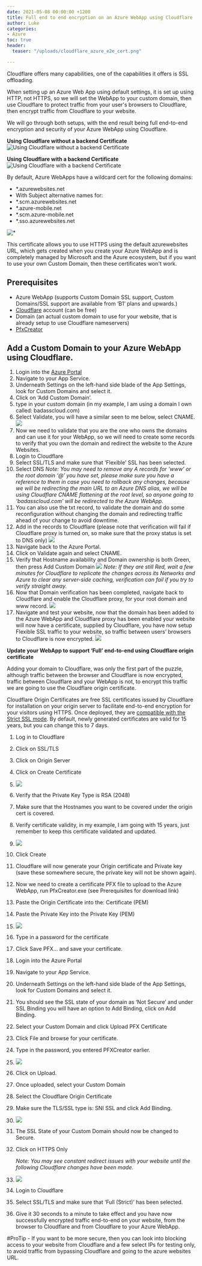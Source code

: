 ```yaml
---
date: 2021-05-08 00:00:00 +1200
title: Full end to end encryption on an Azure WebApp using Cloudflare
author: Luke
categories:
- Azure
toc: true
header:
  teaser: "/uploads/cloudflare_azure_e2e_cert.png"

---
```

Cloudflare offers many capabilities, one of the capabilities it offers is SSL offloading.

When setting up an Azure Web App using default settings, it is set up using HTTP, not HTTPS, so we will set the WebApp to your custom domain, then use Cloudflare to protect traffic from your user's browsers to Cloudflare, then encrypt traffic from Cloudflare to your website.

We will go through both setups, with the end result being full end-to-end encryption and security of your Azure WebApp using Cloudflare.

**Using Cloudflare without a backend Certificate**
![Using Cloudflare without a backend Certificate](/uploads/cloudflare_azure_brokensslchain.png "Using Cloudflare without a backend Certificate")

**Using Cloudflare with a backend Certificate**
![Using Cloudflare with a backend Certificate](/uploads/cloudflare_azure_e2e_cert.png "Using Cloudflare with a backend Certificate")

By default, Azure WebApps have a wildcard cert for the following domains:

* *.azurewebsites.net
* With Subject alternative names for:
* *.scm.azurewebsites.net
* *.azure-mobile.net
* *.scm.azure-mobile.net
* *.sso.azurewebsites.net

![*](/uploads/azurewebsitescertificates.png "*.azurewebsites.net certificate")

This certificate allows you to use HTTPS using the default azurewebsites URL, which gets created when you create your Azure WebApp and is completely managed by Microsoft and the Azure ecosystem, but if you want to use your own Custom Domain, then these certificates won't work.

## Prerequisites

* Azure WebApp (supports Custom Domain SSL support, Custom Domains/SSL support are available from ‘B1’ plans and upwards.)
* [Cloudflare](https://www.cloudflare.com/en-gb/ "Cloudflare") account (can be free)
* Domain (an actual custom domain to use for your website, that is already setup to use Cloudflare nameservers)
* [PfxCreator](https://github.com/georg-jung/PfxCreator "PFXCreator GitHub Repository")

## Add a Custom Domain to your Azure WebApp using Cloudflare.

 1. Login into the [Azure Portal](https://portal.azure.com/#blade/HubsExtension/BrowseResource/resourceType/Microsoft.Web%2Fsites "Azure Portal - App Services")
 2. Navigate to your App Service.
 3. Underneath Settings on the left-hand side blade of the App Settings, look for Custom Domains and select it.
 4. Click on ‘Add Custom Domain’.
 5. type in your custom domain (in my example, I am using a domain I own called: badasscloud.com)
 6. Select Validate, you will have a similar seen to me below, select CNAME.
    ![](/uploads/AzureAppService_AddCustomDomain.png)
 7. Now we need to validate that you are the one who owns the domains and can use it for your WebApp, so we will need to create some records to verify that you own the domain and redirect the website to the Azure Websites.
 8. Login to Cloudflare
 9. Select SSL/TLS and make sure that ‘Flexible’ SSL has been selected.
10. Select DNS
    _Note: You may need to remove any A records for ‘www’ or the root domain ‘@’ you have set, please make sure you have a reference to them in case you need to rollback any changes, because we will be redirecting the main URL to an Azure DNS alias, we will be using Cloudflare CNAME flattening at the root level, so anyone going to ‘badasscloud.com’ will be redirected to the Azure WebApp._
11. You can also use the txt record, to validate the domain and do some reconfiguration without changing the domain and redirecting traffic ahead of your change to avoid downtime.
12. Add in the records to Cloudflare (please note that verification will fail if Cloudflare proxy is turned on, so make sure that the proxy status is set to DNS only)
    ![](/uploads/badassclouddns_azureverification.png)
13. Navigate back to the Azure Portal.
14. Click on Validate again and select CNAME.
15. Verify that Hostname availability and Domain ownership is both Green, then press Add Custom Domain
    ![](/uploads/AzureAppService_AddCustomDomain_VerificationComplete.png)
    _Note: If they are still Red, wait a few minutes for Cloudflare to replicate the changes across its Networks and Azure to clear any server-side caching, verification can fail if you try to verify straight away._
16. Now that Domain verification has been completed, navigate back to Cloudflare and enable the Cloudflare proxy, for your root domain and www record.
    ![](/uploads/badassclouddns_postazureverification.png)
17. Navigate and test your website, now that the domain has been added to the Azure WebApp and Cloudflare proxy has been enabled your website will now have a certificate, supplied by Cloudflare, you have now setup Flexible SSL traffic to your website, so traffic between users’ browsers to Cloudflare is now encrypted.
    ![](/uploads/badasscloud_Azure_Cloudflarefront.png)

**Update your WebApp to support ‘Full’ end-to-end using Cloudflare origin certificate**

Adding your domain to Cloudflare, was only the first part of the puzzle, although traffic between the browser and Cloudflare is now encrypted, traffic between Cloudflare and your WebApp is not, to encrypt this traffic we are going to use the Cloudflare origin certificate.

Cloudflare Origin Certificates are free SSL certificates issued by Cloudflare for installation on your origin server to facilitate end-to-end encryption for your visitors using HTTPS. Once deployed, they are [compatible with the Strict SSL mode](https://developers.cloudflare.com/ssl/origin-configuration/ssl-modes#strict). By default, newly generated certificates are valid for 15 years, but you can change this to 7 days.

 1. Log in to Cloudflare
 2. Click on SSL/TLS
 3. Click on Origin Server
 4. Click on Create Certificate
 5. ![](/uploads/Cloudflare_OriginCert1.png)
 6. Verify that the Private Key Type is RSA (2048)
 7. Make sure that the Hostnames you want to be covered under the origin cert is covered.
 8. Verify certificate validity, in my example, I am going with 15 years, just remember to keep this certificate validated and updated.
 9. ![](/uploads/Cloudflare_OriginCert2.png)
10. Click Create
11. Cloudflare will now generate your Origin certificate and Private key (save these somewhere secure, the private key will not be shown again).
12. Now we need to create a certificate PFX file to upload to the Azure WebApp, run PfxCreator.exe (see Prerequisites for download link)
13. Paste the Origin Certificate into the: Certificate (PEM)
14. Paste the Private Key into the Private Key (PEM)
15. ![](/uploads/PfxCreator.png)
16. Type in a password for the certificate
17. Click Save PFX… and save your certificate.
18. Login into the Azure Portal
19. Navigate to your App Service.
20. Underneath Settings on the left-hand side blade of the App Settings, look for Custom Domains and select it.
21. You should see the SSL state of your domain as ‘Not Secure’ and under SSL Binding you will have an option to Add Binding, click on Add Binding.
22. Select your Custom Domain and click Upload PFX Certificate
23. Click File and browse for your certificate.
24. Type in the password, you entered PFXCreator earlier.
25. ![](/uploads/AzureWebApp-Cloudflare_OriginCert_AddBinding1.png.png)
26. Click on Upload.
27. Once uploaded, select your Custom Domain
28. Select the Cloudflare Origin Certificate
29. Make sure the TLS/SSL type is: SNI SSL and click Add Binding.
30. ![](/uploads/AzureWebApp-Cloudflare_OriginCert_AddBinding3.png.png)
31. The SSL State of your Custom Domain should now be changed to Secure.
32. Click on HTTPS Only

    _Note: You may see constant redirect issues with your website until the following Cloudflare changes have been made._
33. ![](/uploads/AzureWebApp-Cloudflare_OriginCert_AddBinding4.png)
34. Login to Cloudflare
35. Select SSL/TLS and make sure that ‘Full (Strict)’ has been selected.
36. Give it 30 seconds to a minute to take effect and you have now successfully encrypted traffic end-to-end on your website, from the browser to Cloudflare and from Cloudflare to your Azure WebApp.

\#ProTip - If you want to be more secure, then you can look into blocking access to your website from Cloudflare and a few select IPs for testing only, to avoid traffic from bypassing Cloudflare and going to the azure websites URL.